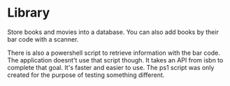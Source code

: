 Library
=======

Store books and movies into a database. You can also add books by their bar code with a scanner.

There is also a powershell script to retrieve information with the bar code. The application doesnt't use that script though. It takes an API from isbn to complete that goal. It's faster and easier to use. The ps1 script was only created for the purpose of testing something different.
